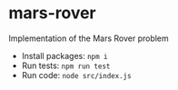 # mars-rover

Implementation of the Mars Rover problem

- Install packages: ```npm i```
- Run tests:  ```npm run test```
- Run code: ```node src/index.js```
